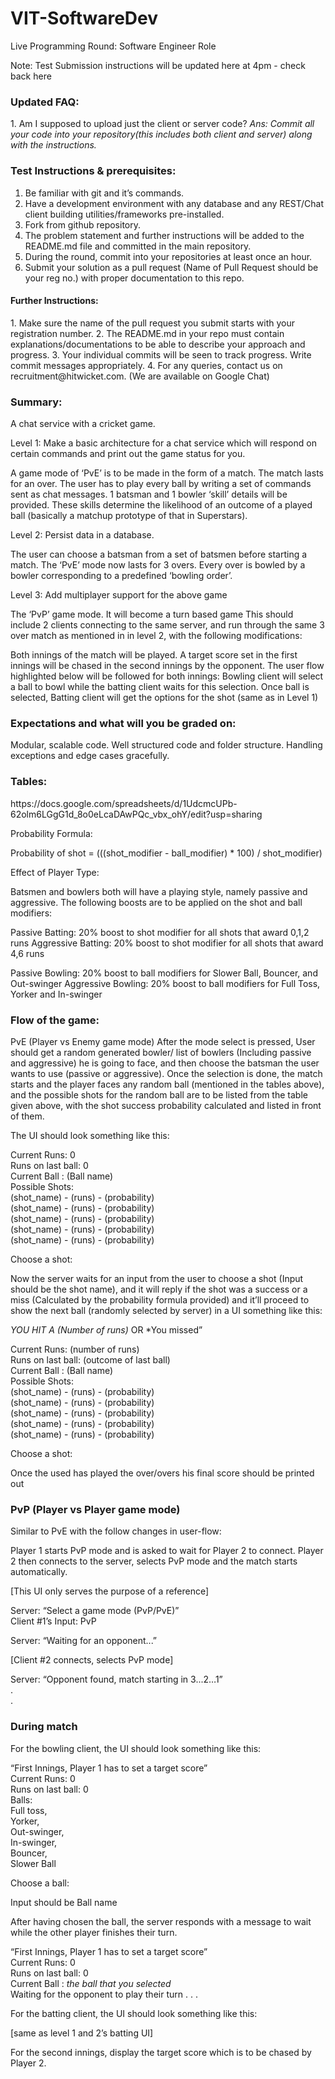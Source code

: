 # VIT-SoftwareDev
Live Programming Round: Software Engineer Role

Note: Test Submission instructions will be updated here at 4pm - check back here


<h3>Updated FAQ:</h3>
1. Am I supposed to upload just the client or server code?
<i>Ans: Commit all your code into your repository(this includes both client and server) along with the instructions.</i>


<h3>Test Instructions & prerequisites:</h3>

1. Be familiar with git and it’s commands.
2. Have a development environment with any database and any REST/Chat client building utilities/frameworks pre-installed.
3. Fork from github repository. 
4. The problem statement and further instructions will be added to the README.md file and committed in the main repository. 
5. During the round, commit into your repositories at least once an hour.
6. Submit your solution as a pull request (Name of Pull Request should be your reg no.) with proper documentation to this repo.

<h4>Further Instructions:</h4>
1. Make sure the name of the pull request you submit starts with your registration number.
2. The README.md in your repo must contain explanations/documentations to be able to describe your approach and progress.
3. Your individual commits will be seen to track progress. Write commit messages appropriately.
4. For any queries, contact us on recruitment@hitwicket.com. (We are available on Google Chat)

<h3>Summary:</h3>
A chat service with a cricket game.

Level 1: Make a basic architecture for a chat service which will respond on certain commands and print out the game status for you. 

A game mode of ‘PvE’ is to be made in the form of a match. The match lasts for an over. The user has to play every ball by writing a set of commands sent as chat messages. 1 batsman and 1 bowler ‘skill’ details will be provided. These skills determine the likelihood of an outcome of a played ball (basically a matchup prototype of that in Superstars).

Level 2: Persist data in a database.

The user can choose a batsman from a set of batsmen before starting a match. The ‘PvE’ mode now lasts for 3 overs. Every over is bowled by a bowler corresponding to a predefined ‘bowling order’. 

Level 3: Add multiplayer support for the above game

The ‘PvP’ game mode.
It will become a turn based game
This should include 2 clients connecting to the same server, and run through the same 3 over match as mentioned in in level 2, with the following modifications:

Both innings of the match will be played. A target score set in the first innings will be chased in the second innings by the opponent. The user flow highlighted below will be followed for both innings:
Bowling client will select a ball to bowl while the batting client waits for this selection. Once ball is selected, Batting client will get the options for the shot (same as in Level 1)





<h3>Expectations and what will you be graded on:</h3>
Modular, scalable code.
Well structured code and folder structure.
Handling exceptions and edge cases gracefully. 

<h3>Tables:</h3> https://docs.google.com/spreadsheets/d/1UdcmcUPb-62olm6LGgG1d_8o0eLcaDAwPQc_vbx_ohY/edit?usp=sharing


Probability Formula:

Probability of shot  = (((shot_modifier - ball_modifier) * 100) / shot_modifier)

Effect of Player Type:

Batsmen and bowlers both will have a playing style, namely passive and aggressive. The following boosts are to be applied on the shot and ball modifiers:

Passive Batting: 20% boost to shot modifier for all shots that award 0,1,2 runs
Aggressive Batting: 20% boost to shot modifier for all shots that award 4,6 runs

Passive Bowling: 20% boost to ball modifiers for Slower Ball, Bouncer, and Out-swinger
Aggressive Bowling: 20% boost to ball modifiers for Full Toss, Yorker and In-swinger

<h3>Flow of the game: </h3>

PvE (Player vs Enemy game mode)
After the mode select is pressed, User should get a random generated bowler/ list of bowlers (Including passive and aggressive) he is going to face, and then choose the batsman the user wants to use (passive or aggressive).
Once the selection is done, the match starts and the player faces any random ball (mentioned in the tables above), and the possible shots for the random ball are to be listed from the table given above, with the shot success probability calculated and listed in front of them.

The UI should look something like this:

Current Runs: 0  
Runs on last ball: 0  
Current Ball : (Ball name)  
Possible Shots:  
(shot_name) - (runs) - (probability)  
(shot_name) - (runs) - (probability)  
(shot_name) - (runs) - (probability)  
(shot_name) - (runs) - (probability)  
(shot_name) - (runs) - (probability)  

Choose a shot: <Waits for user response>  

Now the server waits for an input from the user to choose a shot (Input should be the shot name), and it will reply if the shot was a success or a miss (Calculated by the probability formula provided) and it’ll proceed to show the next ball (randomly selected by server) in a UI something like this:

*YOU HIT A (Number of runs)* OR *You missed”  

Current Runs: (number of runs)  
Runs on last ball: (outcome of last ball)  
Current Ball : (Ball name)  
Possible Shots:  
(shot_name) - (runs) - (probability)  
(shot_name) - (runs) - (probability)  
(shot_name) - (runs) - (probability)  
(shot_name) - (runs) - (probability)  
(shot_name) - (runs) - (probability)  

Choose a shot: <Waits for user response>  

Once the used has played the over/overs his final score should be printed out  


<h3>PvP (Player vs Player game mode)</h3>
Similar to PvE with the follow changes in user-flow:

Player 1 starts PvP mode and is asked to wait for Player 2 to connect. Player 2 then connects to the server, selects PvP mode and the match starts automatically.  

[This UI only serves the purpose of a reference]

Server: “Select a game mode (PvP/PvE)”  
Client #1’s Input: PvP  

Server: “Waiting for an opponent...”  

[Client #2 connects, selects PvP mode]  

Server: “Opponent found, match starting in 3...2…1”  
.  
.  




<h3>During match</h3>

For the bowling client, the UI should look something like this:  

“First Innings, Player 1 has to set a target score”  
Current Runs: 0  
Runs on last ball: 0  
Balls:  
Full toss,  
Yorker,  
Out-swinger,  
In-swinger,  
Bouncer,  
Slower Ball  

Choose a ball: <Waits for user response>  

Input should be Ball name  

After having chosen the ball, the server responds with a message to wait while the other player finishes their turn.  
 
“First Innings, Player 1 has to set a target score”  
Current Runs: 0  
Runs on last ball: 0  
Current Ball : *the ball that you selected*  
Waiting for the opponent to play their turn . . .  

For the batting client, the UI should look something like this:  

[same as level 1 and 2’s batting UI]  

For the second innings, display the target score which is to be chased by Player 2.  


